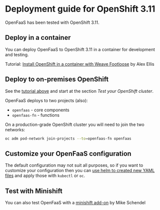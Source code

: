 # Deployment guide for OpenShift 3.11

OpenFaaS has been tested with OpenShift 3.11.

## Deploy in a container

You can deploy OpenFaaS to OpenShift 3.11 in a container for development and testing.

Tutorial: [Install OpenShift in a container with Weave Footloose](https://blog.alexellis.io/openshift-in-a-footloose-container/) by Alex Ellis

## Deploy to on-premises OpenShift

See the [tutorial above](https://blog.alexellis.io/openshift-in-a-footloose-container/) and start at the section *Test your OpenShift cluster*.

OpenFaaS deploys to two projects (also):

* `openfaas` - core components
* `openfaas-fn` - functions

On a production-grade OpenShift cluster you will need to join the two networks:

```sh
oc adm pod-network join-projects --to=openfaas-fn openfaas
```

## Customize your OpenFaaS configuration

The default configuration may not suit all purposes, so if you want to customize your configuration then you can [use helm to created new YAML files](https://github.com/openfaas/faas-netes/blob/master/chart/openfaas/README.md#deployment-with-helm-template) and apply those with `kubectl` or `oc`.

## Test with Minishift

You can also test OpenFaaS with a [minishift add-on](https://github.com/mirroredge/openfaas-minishift-addon) by Mike Schendel
